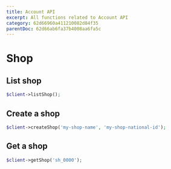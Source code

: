 ```yaml
---
title: Account API
excerpt: All functions related to Account API
category: 62d66960a411210082d84f35
parentDoc: 62d66ab6fa37b4008aa6fa5c
---
```


# Shop

## List shop

```php
$client->listShop();
```

## Create a shop

```php
$client->createShop('my-shop-name', 'my-shop-national-id');
```

## Get a shop

```php
$client->getShop('sh_0000');
```